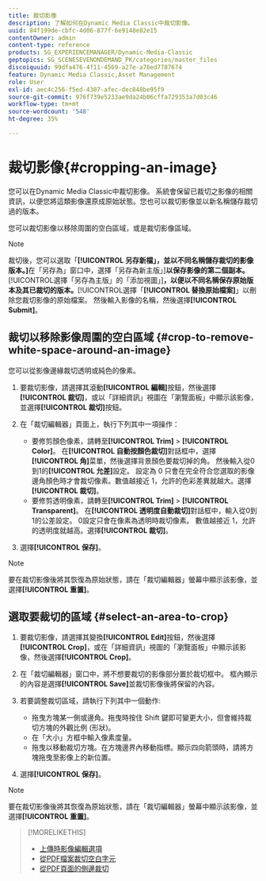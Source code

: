 ```yaml
---
title: 裁切影像
description: 了解如何在Dynamic Media Classic中裁切影像。
uuid: 84f199de-cbfc-4d06-877f-6e9148e82e15
contentOwner: admin
content-type: reference
products: SG_EXPERIENCEMANAGER/Dynamic-Media-Classic
geptopics: SG_SCENESEVENONDEMAND_PK/categories/master_files
discoiquuid: 99dfa476-4f11-4569-a27e-a76ed7787674
feature: Dynamic Media Classic,Asset Management
role: User
exl-id: aec4c256-f5ed-4307-afec-dec848be95f9
source-git-commit: 976f739e5233ae9da24b06cffa729353a7d03c46
workflow-type: tm+mt
source-wordcount: '548'
ht-degree: 35%

---
```


# 裁切影像{#cropping-an-image}

您可以在Dynamic Media Classic中裁切影像。 系統會保留已裁切之影像的相關資訊，以便您將這類影像還原成原始狀態。您也可以裁切影像並以新名稱儲存裁切過的版本。

您可以裁切影像以移除周圍的空白區域，或是裁切影像區域。

>[!NOTE]
>
>裁切後，您可以選取「**[!UICONTROL 另存新檔」，並以不同名稱儲存裁切的影像版本。]**&#x200B;在「另存為」窗口中，選擇「另存為新主版」]**以保存影像的第二個副本。**[!UICONTROL &#x200B;選擇「另存為主版」的「添加視圖」]**，以便以不同名稱保存原始版本及其已裁切的版本。**[!UICONTROL &#x200B;選擇「**[!UICONTROL 替換原始檔案]**」以刪除您裁切影像的原始檔案。 然後輸入影像的名稱，然後選擇&#x200B;**[!UICONTROL Submit]**。

## 裁切以移除影像周圍的空白區域 {#crop-to-remove-white-space-around-an-image}

您可以從影像邊緣裁切透明或純色的像素。

1. 要裁切影像，請選擇其滾動&#x200B;**[!UICONTROL 編輯]**&#x200B;按鈕，然後選擇&#x200B;**[!UICONTROL 裁切]**，或以「詳細資訊」視圖在「瀏覽面板」中顯示該影像，並選擇&#x200B;**[!UICONTROL 裁切]**&#x200B;按鈕。
1. 在「裁切編輯器」頁面上，執行下列其中一項操作：

   * 要修剪顏色像素，請轉至&#x200B;**[!UICONTROL Trim]** > **[!UICONTROL Color]**。 在&#x200B;**[!UICONTROL 自動按顏色裁切]**&#x200B;對話框中，選擇&#x200B;**[!UICONTROL 角]**&#x200B;菜單，然後選擇背景顏色要裁切掉的角。 然後輸入從0到1的&#x200B;**[!UICONTROL 允差]**&#x200B;設定。 設定為 0 只會在完全符合您選取的影像邊角顏色時才會裁切像素。數值越接近 1，允許的色彩差異就越大。選擇&#x200B;**[!UICONTROL 裁切]**。
   * 要修剪透明像素，請轉至&#x200B;**[!UICONTROL Trim]** > **[!UICONTROL Transparent]**。 在&#x200B;**[!UICONTROL 透明度自動裁切]**&#x200B;對話框中，輸入從0到1的公差設定。 0設定只會在像素為透明時裁切像素。 數值越接近 1，允許的透明度就越高。選擇&#x200B;**[!UICONTROL 裁切]**。

1. 選擇&#x200B;**[!UICONTROL 保存]**。

>[!NOTE]
>
>要在裁切影像後將其恢復為原始狀態，請在「裁切編輯器」螢幕中顯示該影像，並選擇&#x200B;**[!UICONTROL 重置]**。

## 選取要裁切的區域 {#select-an-area-to-crop}

1. 要裁切影像，請選擇其變換&#x200B;**[!UICONTROL Edit]**&#x200B;按鈕，然後選擇&#x200B;**[!UICONTROL Crop]**，或在「詳細資訊」視圖的「瀏覽面板」中顯示該影像，然後選擇&#x200B;**[!UICONTROL Crop]**。

1. 在「裁切編輯器」窗口中，將不想要裁切的影像部分置於裁切框中。 框內顯示的內容是選擇&#x200B;**[!UICONTROL Save]**&#x200B;並裁切影像後將保留的內容。
1. 若要調整裁切區域，請執行下列其中一個動作:

   * 拖曳方塊某一側或邊角。拖曳時按住 Shift 鍵即可變更大小，但會維持裁切方塊的外觀比例 (形狀)。
   * 在「大小」方框中輸入像素度量。
   * 拖曳以移動裁切方塊。在方塊邊界內移動指標。顯示四向箭頭時，請將方塊拖曳至影像上的新位置。

1. 選擇&#x200B;**[!UICONTROL 保存]**。

>[!NOTE]
>
>要在裁切影像後將其恢復為原始狀態，請在「裁切編輯器」螢幕中顯示該影像，並選擇&#x200B;**[!UICONTROL 重置]**。

>[!MORELIKETHIS]
>
>* [上傳時影像編輯選項](image-editing-options-upload.md#image-editing-options-at-upload)
>* [從PDF檔案裁切空白字元](pdfs.md#cropping_white_space_from_a_pdf_file)
>* [從PDF頁面的側邊裁切](pdfs.md#cropping_from_the_sides_of_pdf_pages)

